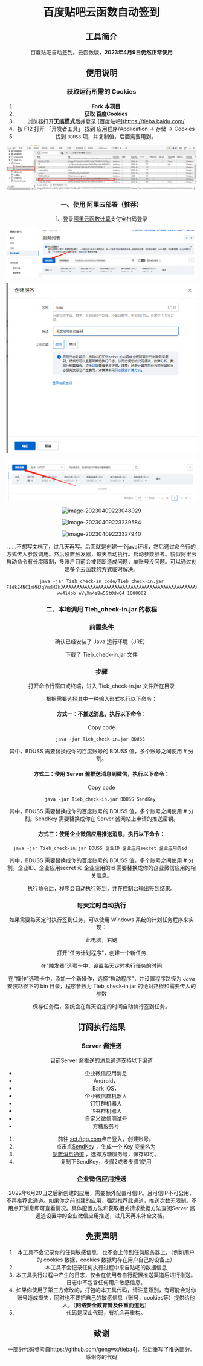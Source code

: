 <div align="center">
<h1 align="center">
百度贴吧云函数自动签到
</h1>



## 工具简介

百度贴吧自动签到。云函数版，**2023年4月9日仍然正常使用**

## 使用说明

### 获取运行所需的 Cookies

1. **Fork 本项目**
2. **获取 百度Cookies**
3. 浏览器打开**无痕模式**后并登录 [百度贴吧](https://tieba.baidu.com/
4. 按 F12 打开 「开发者工具」 找到 应用程序/Application -\> 存储 -\> Cookies
5. 找到 `BDUSS` 项，并复制值，后面需要用到。

![image-20230409213414282](\img\image-20230409213414282.png)


### 一、使用 阿里云部署（推荐）

1、登录[阿里云函数计算](https://account.aliyun.com/login/login.htm?oauth_callback=https%3A%2F%2Ffcnext.console.aliyun.com%2Foverview&lang=zh)支付宝扫码登录

![image-20230409220823849](\img\image-20230409220823849.png)



![image-20230409220910265](\img\image-20230409220910265.png)



![image-20230409220929318](\img\image-20230409220929318.png)

![image-20230409223048929](C:\Users\Hello\AppData\Roaming\Typora\typora-user-images\image-20230409223048929.png)



![image-20230409223239584](C:\Users\Hello\AppData\Roaming\Typora\typora-user-images\image-20230409223239584.png)

![image-20230409223327940](C:\Users\Hello\AppData\Roaming\Typora\typora-user-images\image-20230409223327940.png)

……不想写文档了，过几天再写。后面就是创建一个java环境，然后通过命令行的方式传入参数调用。然后设置触发器，每天自动执行。启动参数参考。貌似阿里云启动命令有长度限制，多账户目前会被截断造成问题，单账号没问题。可以通过创建多个云函数的方式临时解决。

```shell
java -jar Tieb_check-in_code/Tieb_check-in.jar F1dkE4NC1mMHJqYmdMZkJAAAAAAAAAAAAAAAAAAAAAAAAAAAAAAAAAAAAAAAAAAAAAAAAAACQ3MmQkNzJkOW ww414bb eVyXn4eBw5GtOdwQ4 1000002
```



### 二、本地调用 Tieb_check-in.jar 的教程

### 前置条件

确认已经安装了 Java 运行环境（JRE）

下载了 Tieb_check-in.jar 文件

### 步骤

打开命令行窗口或终端，进入 Tieb_check-in.jar 文件所在目录

根据需要选择其中一种输入形式执行以下命令：

#### 方式一：不推送消息，执行以下命令：

Copy code

```shell
java -jar Tieb_check-in.jar BDUSS 
```

其中，BDUSS 需要替换成你的百度账号的 BDUSS 值，多个账号之间使用 # 分割。

#### 方式二：使用 Server 酱推送消息到微信，执行以下命令：

Copy code

```shell
java -jar Tieb_check-in.jar BDUSS SendKey 
```

其中，BDUSS 需要替换成你的百度账号的 BDUSS 值，多个账号之间使用 # 分割。SendKey 需要替换成你在 Server 酱网站上申请的推送密钥。

#### 方式三：使用企业微信应用推送消息，执行以下命令：

```shell
java -jar Tieb_check-in.jar BDUSS 企业ID 企业应用secret 企业应用的id 
```

其中，BDUSS 需要替换成你的百度账号的 BDUSS 值，多个账号之间使用 # 分割。企业ID、企业应用secret 和 企业应用的id 需要替换成你的企业微信应用的相关信息。

执行命令后，程序会自动执行签到，并在控制台输出签到结果。

### 每天定时自动执行

如果需要每天定时执行签到任务，可以使用 Windows 系统的计划任务程序来实现：

此电脑，右键

打开“任务计划程序”，创建一个新任务

在“触发器”选项卡中，设置每天定时执行任务的时间

在“操作”选项卡中，添加一个新操作，选择“启动程序”，并设置程序路径为 Java 安装路径下的 bin 目录，程序参数为 Tieb_check-in.jar 的绝对路径和需要传入的参数

保存任务后，系统会在每天设定的时间自动执行签到任务。



## 订阅执行结果

### Server 酱推送

目前Server 酱推送的消息通道支持以下渠道

- 企业微信应用消息
- Android，
- Bark iOS，
- 企业微信群机器人
- 钉钉群机器人
- 飞书群机器人
- 自定义微信测试号
- 方糖服务号

1. 前往 [sct.ftqq.com](https://sct.ftqq.com/sendkey)点击登入，创建账号。
2. 点击点[SendKey](https://sct.ftqq.com/sendkey) ，生成一个 Key 变量名为 
3. [配置消息通道](https://sct.ftqq.com/forward) ，选择方糖服务号，保存即可。
4. 复制下SendKey，步骤2或者步骤1使用



### 企业微信应用推送

2022年6月20日之后新创建的应用，需要额外配置可信IP。且可信IP不可公用，不再推荐此通道。如果你之前创建的应用，强烈推荐此通道，推送次数无限制。不用点开消息即可查看情况。具体配置方法和获取相关请求数据方法查阅Server 酱通道设置中的企业微信应用推送，过几天再来补全文档。





## 免责声明

1. 本工具不会记录你的任何敏感信息，也不会上传到任何服务器上。（例如用户的 cookies 数据，cookies 数据均存在用户自己的设备上）
2. 本工具不会记录任何执行过程中来自贴吧的数据信息
3. 本工具执行过程中产生的日志，仅会在使用者自行配置推送渠道后进行推送。日志中不包含任何用户敏感信息。
4. 如果你使用了第三方修改的，打包的本工具代码，请注意甄别，有可能会对你账号造成损失，同时也不要把自己的敏感信息（账号，cookies等）提供给他人。（**网络安全教育普及任重而道远**）
5. 代码是屎山代码，有机会再重构。

## 致谢

一部分代码参考自https://github.com/gengwx/tieba4j，然后重写了推送部分。感谢你的代码
